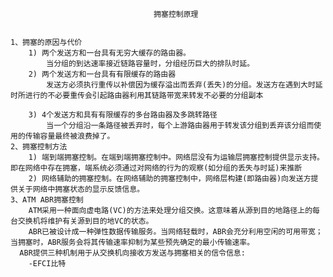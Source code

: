                                     拥塞控制原理


    1、拥塞的原因与代价
        1) 两个发送方和一台具有无穷大缓存的路由器。
            当分组的到达速率接近链路容量时，分组经历巨大的排队时延。
        2) 两个发送方和一台具有有限缓存的路由器
            发送方必须执行重传以补偿因为缓存溢出而丢弃(丢失)的分组。发送方在遇到大时延时所进行的不必要重传会引起路由器利用其链路带宽来转发不必要的分组副本

        3) 4个发送方和具有有限缓存的多台路由器及多跳转路径
            当一个分组沿一条路径被丢弃时，每个上游路由器用于转发该分组到丢弃该分组而使用的传输容量最终被浪费掉了。
    2、拥塞控制方法
        1) 端到端拥塞控制。在端到端拥塞控制中。网络层没有为运输层拥塞控制提供显示支持。即在网络中存在拥塞，端系统必须通过对网络的行为的观察(如分组的丢失与时延)来推断
        2) 网络辅助的拥塞控制。在网络辅助的拥塞控制中，网络层构建(即路由器)向发送方提供关于网络中拥塞状态的显示反馈信息。
    3、ATM ABR拥塞控制
        ATM采用一种面向虚电路(VC)的方法来处理分组交换。这意味着从源到目的地路径上的每台交换机将维护有关源到目的地VC的状态。
        ABR已被设计成一种弹性数据传输服务。当网络轻载时，ABR会充分利用空闲的可用带宽；当拥塞时，ABR服务会将其传输速率抑制为某些预先确定的最小传输速率。
      ABR提供三种机制用于从交换机向接收方发送与拥塞相关的信令信息:
        -EFCI比特